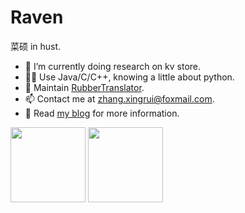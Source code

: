 # Raven

菜硕 in hust.

- 🌱 I’m currently doing research on kv store.
- 🐱‍🏍 Use Java/C/C++, knowing a little about python.
- 🔭 Maintain [RubberTranslator](https://github.com/ravenxrz/RubberTranslator).
- 📫 Contact me at zhang.xingrui@foxmail.com.
- 🚩 Read [my blog](https://www.ravenxrz.ink) for more information.

<p float="left">
  <img height="120" align="center" src="https://github-readme-stats.vercel.app/api?username=ravenxrz&show_icons=true&include_all_commits=true&count_private=true&hide=contribs,prs,issues&theme=vue" />
  <img height="120" align="center" src="https://github-readme-stats.vercel.app/api/top-langs/?username=ravenxrz&&layout=compact&theme=vue&hide=javascript,html,Stylus" />
</p>

